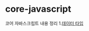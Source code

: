 # core-javascript
코어 자바스크립트 내용 정리
1.[데이터 타입](https://github.com/bangbongbim/core-javascript/blob/main/1.md)
